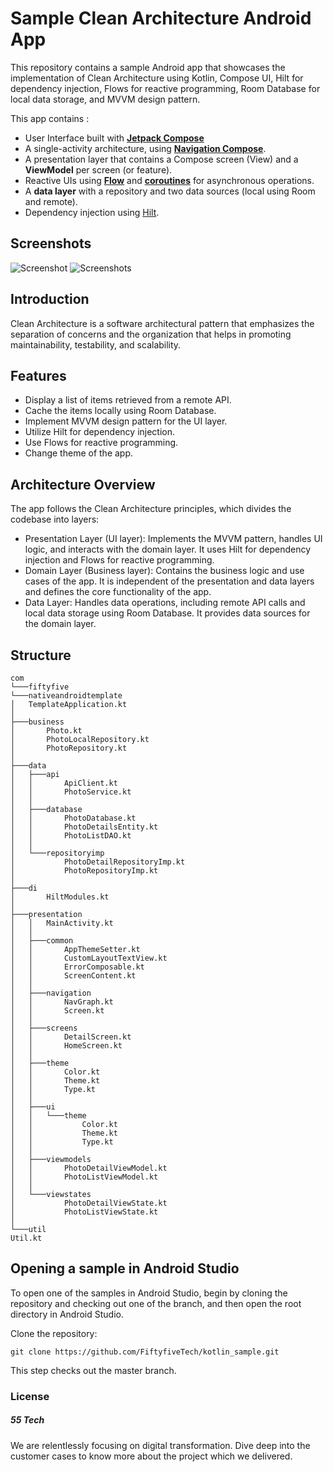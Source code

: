 # Sample Clean Architecture Android App

This repository contains a sample Android app that showcases the implementation of Clean Architecture using Kotlin, Compose UI, Hilt for dependency injection, Flows for reactive programming, Room Database for local data storage, and MVVM design pattern.

This app contains :
*   User Interface built with **[Jetpack Compose](https://developer.android.com/jetpack/compose)**
*   A single-activity architecture, using **[Navigation Compose](https://developer.android.com/jetpack/compose/navigation)**.
*   A presentation layer that contains a Compose screen (View) and a **ViewModel** per screen (or feature).
*   Reactive UIs using **[Flow](https://developer.android.com/kotlin/flow)** and **[coroutines](https://kotlinlang.org/docs/coroutines-overview.html)** for asynchronous operations.
*   A **data layer** with a repository and two data sources (local using Room and remote).
*   Dependency injection using [Hilt](https://developer.android.com/training/dependency-injection/hilt-android).


## Screenshots

<img src="screenshots/home.png" alt="Screenshot">
<img src="screenshots/detail.png" alt="Screenshots">

## Introduction

Clean Architecture is a software architectural pattern that emphasizes the separation of concerns and the organization that helps in promoting maintainability, testability, and scalability.

## Features

*   Display a list of items retrieved from a remote API.
*   Cache the items locally using Room Database.
*   Implement MVVM design pattern for the UI layer.
*   Utilize Hilt for dependency injection.
*   Use Flows for reactive programming.
*   Change theme of the app.


## Architecture Overview

The app follows the Clean Architecture principles, which divides the codebase into layers:

*   Presentation Layer (UI layer): Implements the MVVM pattern, handles UI logic, and interacts with the domain layer. It uses Hilt for dependency injection and Flows for reactive programming.
*   Domain Layer (Business layer): Contains the business logic and use cases of the app. It is independent of the presentation and data layers and defines the core functionality of the app.
*   Data Layer: Handles data operations, including remote API calls and local data storage using Room Database. It provides data sources for the domain layer.

## Structure
```
com
└───fiftyfive
└───nativeandroidtemplate
│   TemplateApplication.kt
│
├───business
│       Photo.kt
│       PhotoLocalRepository.kt
│       PhotoRepository.kt
│
├───data
│   ├───api
│   │       ApiClient.kt
│   │       PhotoService.kt
│   │
│   ├───database
│   │       PhotoDatabase.kt
│   │       PhotoDetailsEntity.kt
│   │       PhotoListDAO.kt
│   │
│   └───repositoryimp
│           PhotoDetailRepositoryImp.kt
│           PhotoRepositoryImp.kt
│
├───di
│       HiltModules.kt
│
├───presentation
│   │   MainActivity.kt
│   │
│   ├───common
│   │       AppThemeSetter.kt
│   │       CustomLayoutTextView.kt
│   │       ErrorComposable.kt
│   │       ScreenContent.kt
│   │
│   ├───navigation
│   │       NavGraph.kt
│   │       Screen.kt
│   │
│   ├───screens
│   │       DetailScreen.kt
│   │       HomeScreen.kt
│   │
│   ├───theme
│   │       Color.kt
│   │       Theme.kt
│   │       Type.kt
│   │
│   ├───ui
│   │   └───theme
│   │           Color.kt
│   │           Theme.kt
│   │           Type.kt
│   │
│   ├───viewmodels
│   │       PhotoDetailViewModel.kt
│   │       PhotoListViewModel.kt
│   │
│   └───viewstates
│           PhotoDetailViewState.kt
│           PhotoListViewState.kt
│
└───util
Util.kt
```

## Opening a sample in Android Studio

To open one of the samples in Android Studio, begin by cloning the repository and checking out one of the branch, and then open the root directory in Android Studio.

Clone the repository:

```
git clone https://github.com/FiftyfiveTech/kotlin_sample.git
```
This step checks out the master branch.

### License


##### 55 Tech

We are relentlessly focusing on digital transformation. Dive deep into the customer cases to know more about the project which we delivered.

